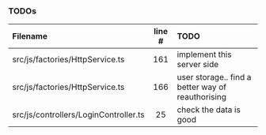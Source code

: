 ### TODOs
| Filename | line # | TODO
|:------|:------:|:------
| src/js/factories/HttpService.ts | 161 | implement this server side
| src/js/factories/HttpService.ts | 166 | user storage.. find a better way of reauthorising
| src/js/controllers/LoginController.ts | 25 | check the data is good